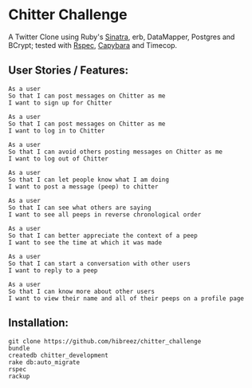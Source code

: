 Chitter Challenge
=================

A Twitter Clone using Ruby's [Sinatra](http://www.sinatrarb.com/), erb, DataMapper, Postgres and BCrypt; tested with [Rspec](http://rspec.info/), [Capybara](https://github.com/jnicklas/capybara) and Timecop.  

User Stories / Features:
-------
```
As a user
So that I can post messages on Chitter as me
I want to sign up for Chitter

As a user
So that I can post messages on Chitter as me
I want to log in to Chitter

As a user
So that I can avoid others posting messages on Chitter as me
I want to log out of Chitter

As a user
So that I can let people know what I am doing  
I want to post a message (peep) to chitter

As a user
So that I can see what others are saying  
I want to see all peeps in reverse chronological order

As a user
So that I can better appreciate the context of a peep
I want to see the time at which it was made

As a user
So that I can start a conversation with other users
I want to reply to a peep

As a user
So that I can know more about other users
I want to view their name and all of their peeps on a profile page
```

Installation:
------
```
git clone https://github.com/hibreez/chitter_challenge
bundle
createdb chitter_development
rake db:auto_migrate
rspec
rackup
```
